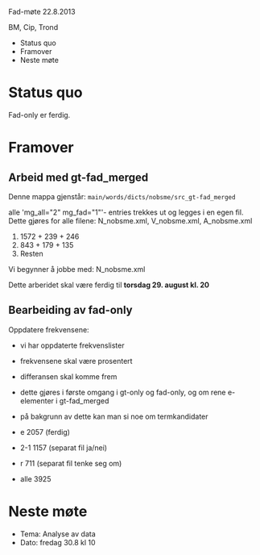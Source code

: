 Fad-møte 22.8.2013

BM, Cip, Trond

* Status quo
* Framover
* Neste møte

# Status quo

Fad-only er ferdig. 

# Framover

##  Arbeid med gt-fad_merged

Denne mappa gjenstår: `main/words/dicts/nobsme/src_gt-fad_merged`

alle 'mg_all="2" mg_fad="1"'- entries trekkes ut og legges i en egen fil. Dette gjøres for alle filene: N_nobsme.xml, V_nobsme.xml, A_nobsme.xml

1. <e> 1572 + 239 + 246
1. <e mg_all="2" mg_fad="1"> 843 + 179 + 135
1. Resten

Vi begynner å jobbe med: N_nobsme.xml

Dette arberidet skal være ferdig til **torsdag 29. august kl. 20**

## Bearbeiding av fad-only

Oppdatere frekvensene:

* vi har oppdaterte frekvenslister
* frekvensene skal være prosentert
* differansen skal komme frem
* dette gjøres i første omgang i gt-only og fad-only, og om rene e-elementer i gt-fad_merged
* på bakgrunn av dette kan man si noe om termkandidater

* e     2057 (ferdig)
* 2-1   1157 (separat fil ja/nei)
* r      711 (separat fil tenke seg om)
* alle  3925

# Neste møte

* Tema: Analyse av data 
* Dato: fredag 30.8 kl 10 

